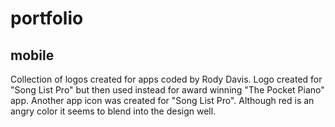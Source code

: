 # portfolio

## mobile

Collection of logos created for apps coded by Rody Davis. Logo created for "Song List Pro" but then used instead for award winning "The Pocket Piano" app. Another app icon was created for "Song List Pro". Although red is an angry color it seems to blend into the design well.



